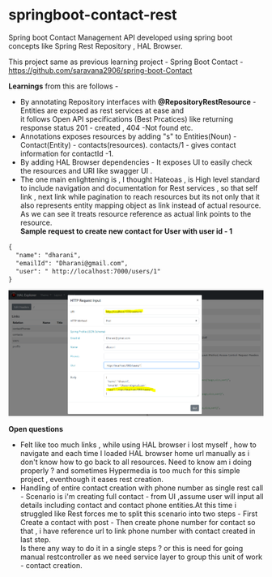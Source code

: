 # springboot-contact-rest

Spring boot Contact Management API developed using spring boot concepts like  Spring Rest Repository , HAL Browser. <br>

This project same as previous learning project - Spring Boot Contact - https://github.com/saravana2906/spring-boot-Contact <br>

**Learnings** from this are follows - 

- By annotating Repository interfaces with **@RepositoryRestResource** - Entities are exposed as rest services at ease and <br>
  it follows Open API specifications (Best Prcatices) like returning response status 201 - created , 404 -Not found etc.
- Annotations exposes resources by adding "s" to Entities(Noun) - Contact(Entity) - contacts(resources). contacts/1 - gives contact information for contactId -1.
- By adding HAL Browser dependencies - It exposes UI to easily check the resources and URI like swagger UI .
- The one main enlightening is , I thought Hateoas , is High level standard to include navigation and documentation for Rest services , so that self link , next link while          pagination to reach resources but its not only that it also represents entity mapping object as link instead of actual resource.<br>
As we can see it treats resource reference as actual link points to the resource. <br>
**Sample request to create new contact for User with user id - 1**
```
{
  "name": "dharani",
  "emailId": "Dharani@gmail.com",
  "user": " http://localhost:7000/users/1"
}
```
![ScreenShot](https://github.com/saravana2906/contact-springboot-rest/blob/master/resource-mapping-link.PNG)

**Open questions**
 - Felt like too much links , while using HAL browser i lost myself , how to navigate and each time I loaded HAL browser home url manually as i don't know how to go back to all resources. Need to know am i doing properly ? and sometimes Hypermedia is too much for this simple project , eventhough it eases rest creation.
 - Handling of entire contact creation with phone number as single rest call - Scenario is i'm creating full contact - from UI ,assume user will input all details including contact and contact phone entities.At this time i struggled like Rest forces me to split this scenario into two steps
        - First Create a contact with post
        - Then create phone number for contact so that , i have reference url to link phone number with contact created in last step.<br>
       Is there any way to do it in a single steps ? or this is need for going manual restcontroller as we need service layer to group this unit of work - contact creation.
